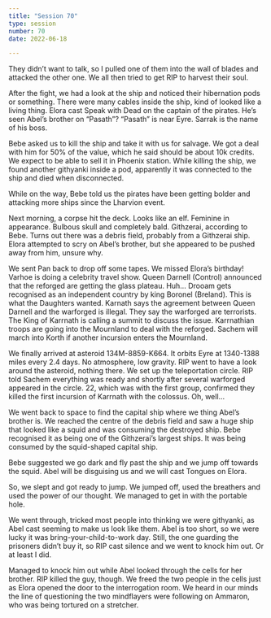 ```yaml
---
title: "Session 70"
type: session
number: 70
date: 2022-06-18

---
```


They didn’t want to talk, so I pulled one of them into the wall of blades and attacked the other one. We all then tried to get RIP to harvest their soul.

After the fight, we had a look at the ship and noticed their hibernation pods or something. There were many cables inside the ship, kind of looked like a living thing. 
Elora cast Speak with Dead on the captain of the pirates.
He’s seen Abel’s brother on “Pasath”? “Pasath” is near Eyre.
Sarrak is the name of his boss.

Bebe asked us to kill the ship and take it with us for salvage. We got a deal with him for 50% of the value, which he said should be about 10k credits. We expect to be able to sell it in Phoenix station. While killing the ship, we found another githyanki inside a pod, apparently it was connected to the ship and died when disconnected.

While on the way, Bebe told us the pirates have been getting bolder and attacking more ships since the Lharvion event.

Next morning, a corpse hit the deck. Looks like an elf. Feminine in appearance. Bulbous skull and completely bald. Githzerai, according to Bebe. Turns out there was a debris field, probably from a Githzerai ship. Elora attempted to scry on Abel’s brother, but she appeared to be pushed away from him, unsure why.

We sent Pan back to drop off some tapes. We missed Elora’s birthday!
Varhoe is doing a celebrity travel show.
Queen Darnell (Control) announced that the reforged are getting the glass plateau. Huh…
Drooam gets recognised as an independent country by king Boronel (Breland). This is what the Daughters wanted.
Karnath says the agreement between Queen Darnell and the warforged is illegal. They say the warforged are terrorists.
The King of Karrnath is calling a summit to discuss the issue.
Karrnathian troops are going into the Mournland to deal with the reforged.
Sachem will march into Korth if another incursion enters the Mournland.

We finally arrived at asteroid 134M-8859-K664. It orbits Eyre at 1340-1388 miles every 2.4 days. No atmosphere, low gravity. RIP went to have a look around the asteroid, nothing there. We set up the teleportation circle. RIP told Sachem everything was ready and shortly after several warforged appeared in the circle.
22, which was with the first group, confirmed they killed the first incursion of Karrnath with the colossus. Oh, well…

We went back to space to find the capital ship where we thing Abel’s brother is. We reached the centre of the debris field and saw a huge ship that looked like a squid and was consuming the destroyed ship. Bebe recognised it as being one of the Githzerai’s largest ships. It was being consumed by the squid-shaped capital ship.

Bebe suggested we go dark and fly past the ship and we jump off towards the squid. Abel will be disguising us and we will cast Tongues on Elora.

So, we slept and got ready to jump. We jumped off, used the breathers and used the power of our thought. We managed to get in with the portable hole.

We went through, tricked most people into thinking we were githyanki, as Abel cast seeming to make us look like them. Abel is too short, so we were lucky it was bring-your-child-to-work day. Still, the one guarding the prisoners didn’t buy it, so RIP cast silence and we went to knock him out. Or at least I did.

Managed to knock him out while Abel looked through the cells for her brother. RIP killed the guy, though. We freed the two people in the cells just as Elora opened the door to the interrogation room.
We heard in our minds the line of questioning the two mindflayers were following on Ammaron, who was being tortured on a stretcher.